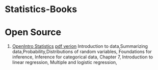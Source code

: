 # Statistics-Books




# Open Source

1. [OpenIntro Statistics](https://www.openintro.org/) [pdf verion](openintro-statistics-sample.pdf)
    Introduction to data,Summarizing data,Probability,Distributions of random variables, Foundations for inference, Inference for categorical data, Chapter 7, Introduction to linear regression, Multiple and logistic regression,
